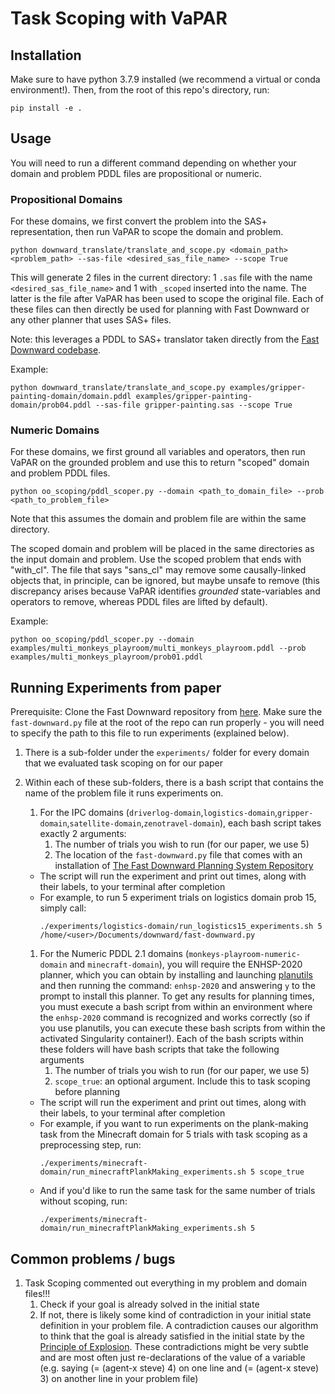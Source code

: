 # Task Scoping with VaPAR

## Installation
Make sure to have python 3.7.9 installed (we recommend a virtual or conda environment!). Then, from the root of this repo's directory, run:

```pip install -e .```

## Usage
You will need to run a different command depending on whether your domain and problem PDDL files are propositional or numeric. 

### Propositional Domains
For these domains, we first convert the problem into the SAS+ representation, then run VaPAR to scope the domain and problem.

```python downward_translate/translate_and_scope.py <domain_path> <problem_path> --sas-file <desired_sas_file_name> --scope True```

This will generate 2 files in the current directory: 1 `.sas` file with the name `<desired_sas_file_name>` and 1 with `_scoped` inserted into the name. The latter is the file after VaPAR has been used to scope the original file. Each of these files can then directly be used for planning with Fast Downward or any other planner that uses SAS+ files.

Note: this leverages a PDDL to SAS+ translator taken directly from the [Fast Downward codebase](https://github.com/aibasel/downward).


Example:

```python downward_translate/translate_and_scope.py examples/gripper-painting-domain/domain.pddl examples/gripper-painting-domain/prob04.pddl --sas-file gripper-painting.sas --scope True```

### Numeric Domains
For these domains, we first ground all variables and operators, then run VaPAR on the grounded problem and use this to return "scoped" domain and problem PDDL files.

```python oo_scoping/pddl_scoper.py --domain <path_to_domain_file> --prob <path_to_problem_file>```

Note that this assumes the domain and problem file are within the same directory.

The scoped domain and problem will be placed in the same directories as the input domain and problem. Use the scoped problem that ends with "with_cl". The file that says "sans_cl" may remove some causally-linked objects that, in principle, can be ignored, but maybe unsafe to remove (this discrepancy arises because VaPAR identifies *grounded* state-variables and operators to remove, whereas PDDL files are lifted by default).

Example:

```python oo_scoping/pddl_scoper.py --domain examples/multi_monkeys_playroom/multi_monkeys_playroom.pddl --prob examples/multi_monkeys_playroom/prob01.pddl```

## Running Experiments from paper
Prerequisite: Clone the Fast Downward repository from [here](https://github.com/aibasel/downward). Make sure the `fast-downward.py` file at the root of the repo can run properly - you will need to specify the path to this file to run experiments (explained below).

1. There is a sub-folder under the `experiments/` folder for every domain that we evaluated task scoping on for our paper
1. Within each of these sub-folders, there is a bash script that contains the name of the problem file it runs experiments on.
    1. For the IPC domains (`driverlog-domain`,`logistics-domain`,`gripper-domain`,`satellite-domain`,`zenotravel-domain`), each bash script takes exactly 2 arguments:
        1. The number of trials you wish to run (for our paper, we use 5)
        1. The location of the `fast-downward.py` file that comes with an installation of [The Fast Downward Planning System Repository](http://www.fast-downward.org/ObtainingAndRunningFastDownward)
    - The script will run the experiment and print out times, along with their labels, to your terminal after completion
    - For example, to run 5 experiment trials on logistics domain prob 15, simply call:
        ```
        ./experiments/logistics-domain/run_logistics15_experiments.sh 5 /home/<user>/Documents/downward/fast-downward.py
        ```
    
    1. For the Numeric PDDL 2.1 domains (`monkeys-playroom-numeric-domain` and `minecraft-domain`), you will require the ENHSP-2020 planner, which you can obtain by installing and launching [planutils](https://pypi.org/project/planutils/) and then running the command: `enhsp-2020` and answering `y` to the prompt to install this planner. To get any results for planning times, you must execute a bash script from within an environment where the `enhsp-2020` command is recognized and works correctly (so if you use planutils, you can execute these bash scripts from within the activated Singularity container!). Each of the bash scripts within these folders will have bash scripts that take the following arguments
        1. The number of trials you wish to run (for our paper, we use 5)
        1. `scope_true`: an optional argument. Include this to task scoping before planning
    - The script will run the experiment and print out times, along with their labels, to your terminal after completion
    - For example, if you want to run experiments on the plank-making task from the Minecraft domain for 5 trials with task scoping as a preprocessing step, run:
        ```
        ./experiments/minecraft-domain/run_minecraftPlankMaking_experiments.sh 5 scope_true
        ```
    - And if you'd like to run the same task for the same number of trials without scoping, run:
        ```
        ./experiments/minecraft-domain/run_minecraftPlankMaking_experiments.sh 5
        ```

## Common problems / bugs
1. Task Scoping commented out everything in my problem and domain files!!!
    1. Check if your goal is already solved in the initial state
    1. If not, there is likely some kind of contradiction in your initial state definition in your problem file. A contradiction causes our algorithm to think that the goal is already satisfied in the initial state by the [Principle of Explosion](https://en.wikipedia.org/wiki/Principle_of_explosion). These contradictions might be very subtle and are most often just re-declarations of the value of a variable (e.g. saying (= (agent-x steve) 4) on one line and (= (agent-x steve) 3) on another line in your problem file)
